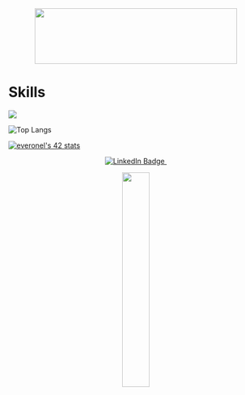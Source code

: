 <div id="header" align="center">
  <img src="https://media.giphy.com/media/v1.Y2lkPTc5MGI3NjExOW43NTM4eTF4cXF4NGRtdjQzOTNtc2UyN2Q3a25zYnBuZDV0bm1mbiZlcD12MV9pbnRlcm5hbF9naWZfYnlfaWQmY3Q9cw/Qo2dupDib32rkTY4hX/giphy.gif" width="400" height="110"/>
</div>

  # Skills
  <p align="left">
    <a href="https://skillicons.dev">
      <img src="https://skillicons.dev/icons?i=c,cpp,bash,html,git,github,linux,vim,vscode&perline=20" />
    </a>
  </p> 

![Top Langs](https://github-readme-stats.vercel.app/api/top-langs/?username=minestrinad&langs_count=15&exclude_repo=minestrinad&layout=compact)

[![everonel's 42 stats](https://badge.mediaplus.ma/starryblue/everonel?1337Badge=off&UM6P=off)](https://github.com/oakoudad/badge42)


<div id="badges" align="center">
  <a href="">
    <img src="https://img.shields.io/badge/LinkedIn-blue?style=for-the-badge&logo=linkedin&logoColor=white" alt="LinkedIn Badge"/>
  </a>
  <img src="https://komarev.com/ghpvc/?username=minestrinad&style=flat-square&color=blue" alt=""/>
</div>

<p align="center">
  <img src="https://media.giphy.com/media/v1.Y2lkPTc5MGI3NjExMmE0ZTllczFnNTlneWRiNnlibGk2azZ4b3Z4enJqY2lmdDhrNmo5NiZlcD12MV9pbnRlcm5hbF9naWZfYnlfaWQmY3Q9cw/wCTYQNbDIJjw0eiqug/giphy.gif" width="33%" />
</p>
<!--
**minestrinad/minestrinad** is a ✨ _special_ ✨ repository because its `README.md` (this file) appears on your GitHub profile.

Here are some ideas to get you started:

- 🔭 I’m currently working on ...
- 🌱 I’m currently learning ...
- 👯 I’m looking to collaborate on ...
- 🤔 I’m looking for help with ...
- 💬 Ask me about ...
- 📫 How to reach me: ...
- 😄 Pronouns: ...
- ⚡ Fun fact: ...
-->
